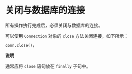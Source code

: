 关闭与数据库的连接 
==============================

所有操作执行完成后，必须关闭与数据库的连接。

可以使用 `Connection` 对象的 `close` 方法关闭连接，如下所示：

```unknow
conn.close();
```




**说明**



通常应将 `close` 语句放在 `finally` 子句中。


